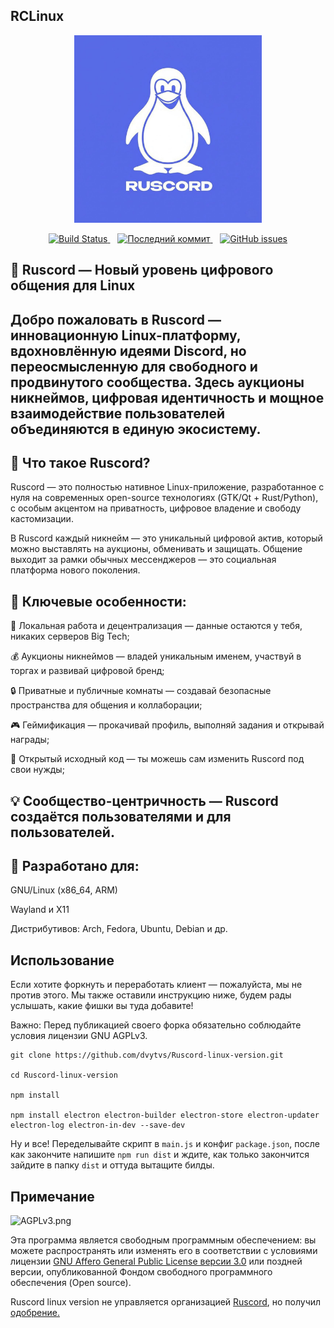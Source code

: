 ## RCLinux
<p align="center">
  <img src="https://github.com/dvytvs/Ruscord-linux-version/blob/main/.github/images/logo.jpg" alt="logo" width="300"/>
  </a>
</p>
<p align="center">
  <a href="https://github.com/dvytvs/Ruscord-linux-version/actions/workflows/node.js.yml">
    <img src="https://github.com/dvytvs/Ruscord-linux-version/actions/workflows/node.js.yml/badge.svg" alt="Build Status" />
  </a>
  &nbsp;&nbsp;
  <a href="https://github.com/dvytvs/Ruscord-linux-version/commits/main">
  <img src="https://img.shields.io/github/last-commit/dvytvs/Ruscord-linux-version/main" alt="Последний коммит" />
</a>
  &nbsp;&nbsp;
  <a href="https://github.com/dvytvs/Ruscord-linux-version/issues">
    <img src="https://img.shields.io/github/issues/dvytvs/Ruscord-linux-version.svg" alt="GitHub issues" />
  </a>
</p>

## 🐧 Ruscord — Новый уровень цифрового общения для Linux




Добро пожаловать в Ruscord — инновационную Linux-платформу, вдохновлённую идеями Discord, но переосмысленную для свободного и продвинутого сообщества. Здесь аукционы никнеймов, цифровая идентичность и мощное взаимодействие пользователей объединяются в единую экосистему.
------------------------------------------------------------------------------------------

## 🚀 Что такое Ruscord?





Ruscord — это полностью нативное Linux-приложение, разработанное с нуля на современных open-source технологиях (GTK/Qt + Rust/Python), с особым акцентом на приватность, цифровое владение и свободу кастомизации.





В Ruscord каждый никнейм — это уникальный цифровой актив, который можно выставлять на аукционы, обменивать и защищать. Общение выходит за рамки обычных мессенджеров — это социальная платформа нового поколения.



## 🎯 Ключевые особенности:

  🧩 Локальная работа и децентрализация — данные остаются у тебя, никаких серверов Big Tech;

  💰 Аукционы никнеймов — владей уникальным именем, участвуй в торгах и развивай цифровой бренд;

  🔒 Приватные и публичные комнаты — создавай безопасные пространства для общения и коллаборации;

 🎮 Геймификация — прокачивай профиль, выполняй задания и открывай награды;

 🧠 Открытый исходный код — ты можешь сам изменить Ruscord под свои нужды;

 💡 Сообщество-центричность — Ruscord создаётся пользователями и для пользователей.
------------------------------------------------------------------------------------







## 🔧 Разработано для:


  
GNU/Linux (x86_64, ARM)

  
Wayland и X11

  
Дистрибутивов: Arch, Fedora, Ubuntu, Debian и др.



## Использование
Если хотите форкнуть и переработать клиент — пожалуйста, мы не против этого. Мы также оставили инструкцию ниже, будем рады услышать, какие фишки вы туда добавите!

Важно: Перед публикацией своего форка обязательно соблюдайте условия лицензии GNU AGPLv3.

```
git clone https://github.com/dvytvs/Ruscord-linux-version.git

cd Ruscord-linux-version

npm install

npm install electron electron-builder electron-store electron-updater electron-log electron-in-dev --save-dev
```
Ну и все! Переделывайте скрипт в ```main.js``` и конфиг ```package.json```, после как закончите напишите ```npm run dist``` и ждите, как только закончится зайдите в папку ```dist``` и оттуда вытащите билды.


## Примечание
![AGPLv3.png](https://github.com/dvytvs/Ruscord-linux-version/blob/main/.github/images/AGPLv3.png)

Эта программа является свободным программным обеспечением: вы можете распространять или изменять его в соответствии с условиями лицензии [GNU Affero General Public License версии 3.0](https://github.com/dvytvs/Ruscord-linux-version/blob/main/LICENSE) или поздней версии, опубликованной Фондом свободного программного обеспечения (Open source).

Ruscord linux version не управляется организацией [Ruscord](https://www.russcord.ru), но получил [одобрение.](https://t.me/russcords/254)
